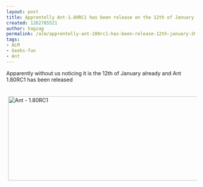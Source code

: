 ```yaml
---
layout: post
title: Apprentelly Ant-1.80RC1 has been release on the 12th of January 2010
created: 1262785521
author: hagzag
permalink: /alm/apprentelly-ant-180rc1-has-been-release-12th-january-2010
tags:
- ALM
- Geeks-fun
- Ant
---
```

<p>Apparently without us noticing it is the 12th of January already and Ant 1.80RC1 has been released&nbsp;<img alt="" src="/sites/all/modules/fckeditor/fckeditor/editor/images/smiley/msn/wink_smile.gif" /></p>
<!--break-->
<p>&nbsp;<img hspace="5" height="226" align="left" width="580" vspace="5" alt="Ant - 1.80RC1" src="/files/upload/29/ant-180RC1.PNG" /></p>
